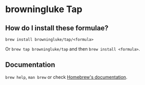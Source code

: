 # browningluke Tap

## How do I install these formulae?

`brew install browningluke/tap/<formula>`

Or `brew tap browningluke/tap` and then `brew install <formula>`.

## Documentation

`brew help`, `man brew` or check [Homebrew's documentation](https://docs.brew.sh).
